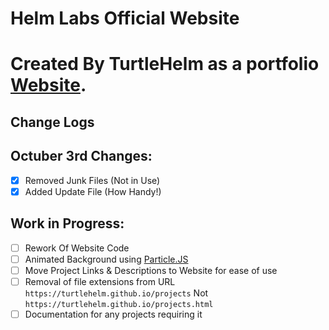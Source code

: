 # Helm Labs Official Website

# Created By TurtleHelm as a portfolio [Website](https://turtlehelm.github.io).



## Change Logs

 ## Octuber 3rd Changes:  
 - [x] Removed Junk Files (Not in Use)  
 - [x] Added Update File (How Handy!)  

 ## Work in Progress:  
 - [ ] Rework Of Website Code  
 - [ ] Animated Background using [Particle.JS](https://github.com/VincentGarreau/particles.js/)  
 - [ ] Move Project Links & Descriptions to Website for ease of use  
 - [ ] Removal of file extensions from URL `https://turtlehelm.github.io/projects` Not `https://turtlehelm.github.io/projects.html`  
 - [ ] Documentation for any projects requiring it  
